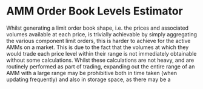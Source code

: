 
# AMM Order Book Levels Estimator

Whilst generating a limit order book shape, i.e. the prices and associated volumes available at each price, is trivially achievable by simply aggregating the various component limit orders, this is harder to achieve for the active AMMs on a market. This is due to the fact that the volumes at which they would trade each price level within their range is not immediately obtainable without some calculations. Whilst these calculations are not heavy, and are routinely performed as part of trading, expanding out the entire range of an AMM with a large range may be prohibitive both in time taken (when updating frequently) and also in storage space, as there may be a 